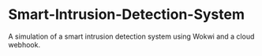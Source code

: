 # Smart-Intrusion-Detection-System
A simulation of a smart intrusion detection system using Wokwi and a cloud webhook.
